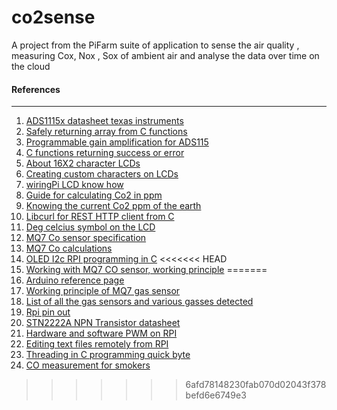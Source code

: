  # co2sense
A project from the PiFarm suite of application to sense the air quality , measuring Cox, Nox , Sox of ambient air and analyse the data over time on the cloud


#### References
****


1. [ADS1115x datasheet texas instruments](http://www.ti.com/lit/ds/sbas444c/sbas444c.pdf)
2. [Safely returning array from C functions](https://www.tutorialspoint.com/cprogramming/c_return_arrays_from_function.htm)
3. [Programmable gain amplification for ADS115](https://learn.adafruit.com/adafruit-4-channel-adc-breakouts/programming)
4. [C functions returning success or error](https://stackoverflow.com/questions/9549342/should-i-return-0-or-1-for-successful-function)
5. [About 16X2 character LCDs](https://cdn-learn.adafruit.com/downloads/pdf/character-lcds.pdf)
6. [Creating custom characters on LCDs](https://www.quinapalus.com/hd44780udg.html)
7. [wiringPi LCD know how](http://wiringpi.com/dev-lib/lcd-library/)
8. [Guide for calculating Co2 in ppm](http://www.instructables.com/id/Arduino-Air-Monitor-Shield-Live-in-a-Safe-Environm/)
9. [Knowing the current Co2 ppm of the earth](https://www.co2.earth/)
10. [Libcurl for REST HTTP client from C](https://curl.haxx.se/libcurl/c/libcurl-tutorial.html)
11. [Deg celcius symbol on the LCD](https://forum.arduino.cc/index.php?topic=78119.0)
12. [MQ7 Co sensor specification](https://www.sparkfun.com/datasheets/Sensors/Biometric/MQ-7.pdf)
13. [MQ7 Co calculations](http://www.instructables.com/id/Arduino-CO-Monitor-Using-MQ-7-Sensor/)
14. [OLED I2c RPI programming in C](http://my-small-projects.blogspot.in/2015/05/raspberry-pi-digole-oled-13-display.html)
<<<<<<< HEAD
15. [Working with MQ7 CO sensor, working principle](http://www.learningaboutelectronics.com/Articles/MQ-7-carbon-monoxide-sensor-circuit-with-arduino.php)
=======
15. [Arduino reference page](file:///usr/share/doc/arduino/www.arduino.cc/en/Reference/HomePage.html)
16. [Working principle of MQ7 gas sensor](http://davidhoulding.blogspot.in/2014/03/co-carbon-monoxide-gas-sensor-using.html)
17. [List of all the gas sensors and various gasses detected](https://www.mysensors.org/build/gas)
18. [Rpi pin out](https://github.com/DotNetToscana/IoTHelpers/wiki/Raspberry-Pi-2-and-3-Pinout)
19. [STN2222A NPN Transistor datasheet](http://html.alldatasheet.com/html-pdf/280150/SEMTECH_ELEC/ST2N2222A/1738/2/ST2N2222A.html)
20. [Hardware and software PWM on RPI](http://www.electronicwings.com/raspberry-pi/raspberry-pi-pwm-generation-using-python-and-c)
21. [Editing text files remotely from RPI](http://www.linuxcircle.com/2016/07/22/editing-text-files-on-raspberry-pi-remotely-with-atom/)
22. [Threading in C programming quick byte](http://www.geeksforgeeks.org/multithreading-c-2/)
23. [CO measurement for smokers](http://www.healthnz.co.nz/CObreath.htm)
>>>>>>> 6afd78148230fab070d02043f378befd6e6749e3
